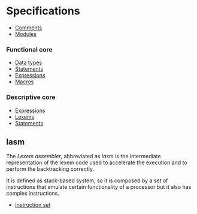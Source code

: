 # Specifications

- [Comments](comments.md)
- [Modules](modules.md)

### Functional core

- [Data types](functional/types.md)
- [Statements](functional/statements.md)
- [Expressions](functional/expressions.md)
- [Macros](functional/macros.md)

### Descriptive core

- [Expressions](descriptive/expressions.md)
- [Lexems](descriptive/lexemes.md)
- [Statements](descriptive/statements.md)

## lasm

The _Lexem assembler_, abbreviated as *lasm* is the intermediate representation of the lexem code used to accelerate the execution and to perform the backtracking correctly.

It is defined as stack-based system, so it is composed by a set of instructions that emulate certain functionality of a processor but it also has complex instructions.

- [Instruction set](lasm/instructions.md)
